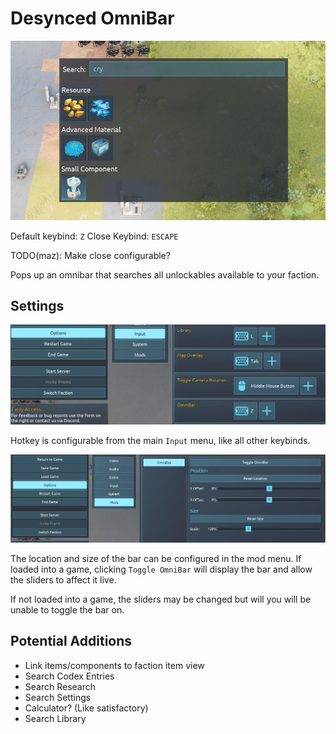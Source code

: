 # Desynced OmniBar

![image](img/omnibar.png)

Default keybind: `Z`
Close Keybind: `ESCAPE`

TODO(maz): Make close configurable?

Pops up an omnibar that searches all unlockables available to your faction.

## Settings

![image](img/omnibar_keybind.png)

Hotkey is configurable from the main `Input` menu, like all other keybinds.

![image](img/omnibar_modmenu.png)

The location and size of the bar can be configured in the mod menu. If loaded into a game, clicking `Toggle OmniBar` will display the bar and allow the sliders to affect it live.

If not loaded into a game, the sliders may be changed but will you will be unable to toggle the bar on.

## Potential Additions

- Link items/components to faction item view
- Search Codex Entries
- Search Research
- Search Settings
- Calculator? (Like satisfactory)
- Search Library